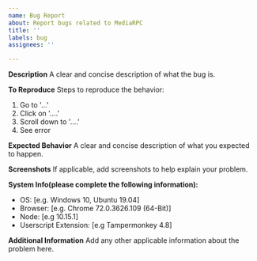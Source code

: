 ```yaml
---
name: Bug Report
about: Report bugs related to MediaRPC
title: ''
labels: bug
assignees: ''

---
```


**Description**
A clear and concise description of what the bug is.

**To Reproduce**
Steps to reproduce the behavior:
1. Go to '...'
2. Click on '....'
3. Scroll down to '....'
4. See error

**Expected Behavior**
A clear and concise description of what you expected to happen.

**Screenshots**
If applicable, add screenshots to help explain your problem.

**System Info(please complete the following information):**
 - OS: [e.g. Windows 10, Ubuntu 19.04]
 - Browser: [e.g. Chrome 72.0.3626.109 (64-Bit)]
 - Node: [e.g 10.15.1]
 -  Userscript Extension: [e.g Tampermonkey 4.8]

**Additional Information**
Add any other applicable information about the problem here.
